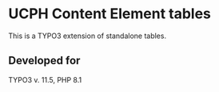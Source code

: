 # UCPH Content Element tables

This is a TYPO3 extension of standalone tables.

## Developed for
TYPO3 v. 11.5, PHP 8.1
